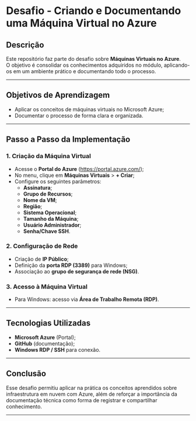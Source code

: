 # Desafio - Criando e Documentando uma Máquina Virtual no Azure  

## Descrição  
Este repositório faz parte do desafio sobre **Máquinas Virtuais no Azure**.  
O objetivo é consolidar os conhecimentos adquiridos no módulo, aplicando-os em um ambiente prático e documentando todo o processo.  

---

## Objetivos de Aprendizagem  
- Aplicar os conceitos de máquinas virtuais no Microsoft Azure;  
- Documentar o processo de forma clara e organizada. 

---

## Passo a Passo da Implementação  

### 1. Criação da Máquina Virtual  
- Acesse o **Portal do Azure** (https://portal.azure.com/);  
- No menu, clique em **Máquinas Virtuais** > **+ Criar**;  
- Configure os seguintes parâmetros:  
  - **Assinatura**; 
  - **Grupo de Recursos**;
  - **Nome da VM**; 
  - **Região**;
  - **Sistema Operacional**;
  - **Tamanho da Máquina**;
  - **Usuário Administrador**; 
  - **Senha/Chave SSH**. 

### 2. Configuração de Rede  
- Criação de **IP Público**;  
- Definição da **porta RDP (3389)** para Windows;  
- Associação ao **grupo de segurança de rede (NSG)**.  

### 3. Acesso à Máquina Virtual  
- Para Windows: acesso via **Área de Trabalho Remota (RDP)**.

---

## Tecnologias Utilizadas  
- **Microsoft Azure** (Portal);  
- **GitHub** (documentação);  
- **Windows RDP / SSH** para conexão.  

---

## Conclusão  
Esse desafio permitiu aplicar na prática os conceitos aprendidos sobre infraestrutura em nuvem com Azure, além de reforçar a importância da documentação técnica como forma de registrar e compartilhar conhecimento.  

---

